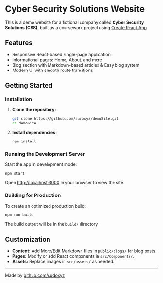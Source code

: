 # Cyber Security Solutions Website

This is a demo website for a fictional company called **Cyber Security Solutions (CSS)**, built as a coursework project using [Create React App](https://github.com/facebook/create-react-app). 

## Features

- Responsive React-based single-page application
- Informational pages: Home, About, and more
- Blog section with Markdown-based articles & Easy blog system
- Modern UI with smooth route transitions


## Getting Started

### Installation

1. **Clone the repository:**
   ```sh
   git clone https://github.com/sudoxyz/demoSite.git
   cd demoSite
   ```

2. **Install dependencies:**
   ```sh
   npm install
   ```

### Running the Development Server

Start the app in development mode:

```sh
npm start
```

Open [http://localhost:3000](http://localhost:3000) in your browser to view the site.

### Building for Production

To create an optimized production build:

```sh
npm run build
```

The build output will be in the `build/` directory.


## Customization

- **Content:** Add More/Edit Markdown files in `public/blogs/` for blog posts.
- **Pages:** Modify or add React components in `src/Components/`.
- **Assets:** Replace images in `src/assets/` as needed.


---

Made by [github.com/sudoxyz](https://github.com/sudoxyz)